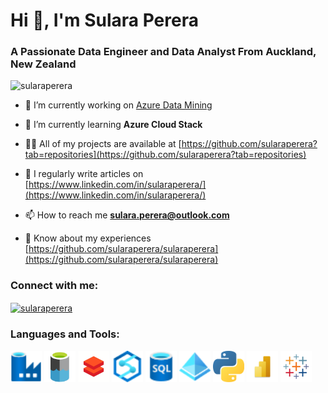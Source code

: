 <h1 align="left">Hi 👋, I'm Sulara Perera</h1>
<h3 align="left">A Passionate Data Engineer and Data Analyst From Auckland, New Zealand</h3>

<p align="left"> <img src="https://komarev.com/ghpvc/?username=sularaperera&label=Profile%20views&color=0e75b6&style=flat" alt="sularaperera" /> </p>

- 🔭 I’m currently working on [Azure Data Mining](https://www.linkedin.com/in/sularaperera/)

- 🌱 I’m currently learning **Azure Cloud Stack**

- 👨‍💻 All of my projects are available at [https://github.com/sularaperera?tab=repositories](https://github.com/sularaperera?tab=repositories)

- 📝 I regularly write articles on [https://www.linkedin.com/in/sularaperera/](https://www.linkedin.com/in/sularaperera/)

- 📫 How to reach me **sulara.perera@outlook.com**

- 📄 Know about my experiences [https://github.com/sularaperera/sularaperera](https://github.com/sularaperera/sularaperera)

<h3 align="left">Connect with me:</h3>
<p align="left">
<a href="https://linkedin.com/in/sularaperera" target="blank"><img align="center" src="https://raw.githubusercontent.com/rahuldkjain/github-profile-readme-generator/master/src/images/icons/Social/linked-in-alt.svg" alt="sularaperera" height="30" width="40" /> </a>
</p>

<h3 align="left">Languages and Tools:</h3>
<p align="left"> 
<a> <img src="https://github.com/sularaperera/sularaperera/blob/main/icons/Data-Factory.svg" title="Azure SQL-Database" alt="Azure SQL-Database" width="50" height="50"/></a> 
<a> <img src="https://github.com/sularaperera/sularaperera/blob/main/icons/Azure-DataLake-icon.png" title="Microsoft Azure" alt="Microsoft Azure" width="50" height="50"/></a> 
<a> <img src="https://github.com/sularaperera/sularaperera/blob/main/icons/DataBricks.png" title="Azure Databricks" alt="Azure Databricks" width="50" height="50"/></a> 
<a> <img src="https://github.com/sularaperera/sularaperera/blob/main/icons/Azure-Synapse-Analytics.svg" title="Azure Databricks" alt="Azure Databricks" width="50" height="50"/></a>  
<a> <img src="https://github.com/sularaperera/sularaperera/blob/main/icons/SQL-Database.svg" title="Azure SQL-Database" alt="Azure SQL-Database" width="50" height="50"/></a> 
<a> <img src="https://github.com/sularaperera/sularaperera/blob/main/icons/Azure-Active-Directory.svg" title="Azure SQL-Database" alt="Azure SQL-Database" width="50" height="50"/></a> 
<a> <img src="https://github.com/sularaperera/sularaperera/blob/main/icons/Python.png" title="Azure SQL-Database" alt="Azure SQL-Database" width="50" height="50"/></a> 
<a> <img src="https://github.com/sularaperera/sularaperera/blob/main/icons/PowerBI.png" title="Azure SQL-Database" alt="Azure SQL-Database" width="50" height="50"/></a> 
<a> <img src="https://github.com/sularaperera/sularaperera/blob/main/icons/Tableau.png" title="Azure SQL-Database" alt="Azure SQL-Database" width="50" height="50"/></a> 

</p>



